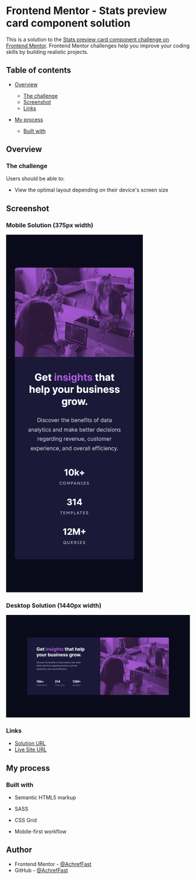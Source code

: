 # Frontend Mentor - Stats preview card component solution

This is a solution to the [Stats preview card component challenge on Frontend Mentor](https://www.frontendmentor.io/challenges/stats-preview-card-component-8JqbgoU62). Frontend Mentor challenges help you improve your coding skills by building realistic projects.

## Table of contents

- [Overview](#overview)
  
  - [The challenge](#the-challenge)
  - [Screenshot](#screenshot)
  - [Links](#links)
  
- [My process](#my-process)
  - [Built with](#built-with)
  
  

## Overview

### The challenge

Users should be able to:

- View the optimal layout depending on their device's screen size

## Screenshot

### Mobile Solution (375px width)

![](./screenshots/mobile_solution.png)



### Desktop Solution (1440px width)

![](./screenshots/desktop_solution.png)



### Links

-  [Solution URL](https://github.com/AchrefFast/Frontend-Mentor--Stats-preview-card-component-solution)
- [Live Site URL](https://achreffast.github.io/Frontend-Mentor--Stats-preview-card-component-solution)

## My process

### Built with

- Semantic HTML5 markup

- SASS

- CSS Grid

- Mobile-first workflow

## Author

- Frontend Mentor - [@AchrefFast](https://www.frontendmentor.io/profile/AchrefFast)
- GitHub - [@AchrefFast](https://github.com/AchrefFast)
